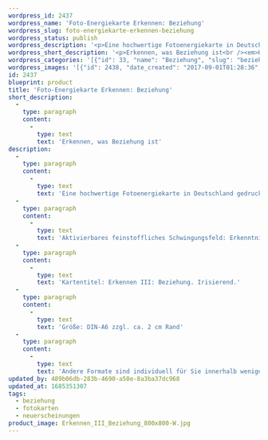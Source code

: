 ```yaml
---
wordpress_id: 2437
wordpress_name: 'Foto-Energiekarte Erkennen: Beziehung'
wordpress_slug: foto-energiekarte-erkennen-beziehung
wordpress_status: publish
wordpress_description: '<p>Eine hochwertige Fotoenergiekarte in Deutschland gedruckt und in Handarbeit laminiert. Sie ist in Postkartengröße (DIN-A6) gut zu transportieren und kann auch auf den Körper aufgelegt werden.</p><p>Aktivierbares feinstoffliches Schwingungsfeld: Erkenntnis - Menschheit als Gruppe - Einfluss nehmen - beeinflusst werden - Beziehung. Sich selbst als Teil der sozialen Gemeinschaft erkennen. Ein Teil eines Ganzen zu sein, welcher beeinflusst wird durch andere und selbst Einfluss auf andere hat. Diese Gesamtheit als Beziehungsgefüge erkennen. Beziehung im einzelnen und in der Gesamtheit erkennen.</p><p>Kartentitel: Erkennen III: Beziehung. Irisierend.</p><p>Größe: DIN-A6 zzgl. ca. 2 cm Rand<br />Andere Formate sind individuell für Sie innerhalb weniger Tage herstellbar. Bitte kontaktieren Sie uns hierfür unter <a href="mailto:info@elvedenverlag.de">info@elvedenverlag.de</a>.</p><p><a href="https://my.feenbaum.de/anwendung-energiebilder-foto-laminiert/">Anwendungshinweise</a>      <a href="https://my.feenbaum.de/produktinformationen-fotokarten/">Produktinformationen</a></p>'
wordpress_short_description: '<p>Erkennen, was Beziehung ist<br /><em>Hinweis: Reales Produkt wird ohne das Wasserzeichen „Elveden Verlag Energiebild“ geliefert</em></p>'
wordpress_categories: '[{"id": 33, "name": "Beziehung", "slug": "beziehung"}, {"id": 23, "name": "Fotokarten", "slug": "fotokarten"}, {"id": 66, "name": "Neuerscheinungen", "slug": "neuerscheinungen"}]'
wordpress_images: '[{"id": 2438, "date_created": "2017-09-01T01:28:36", "date_created_gmt": "2017-08-31T21:28:36", "date_modified": "2017-09-01T01:28:36", "date_modified_gmt": "2017-08-31T21:28:36", "src": "https://my.feenbaum.de/wp-content/uploads/2017/08/Erkennen_III_Beziehung_800x800-W.jpg", "name": "Erkennen_III_Beziehung_800x800-W", "alt": ""}]'
id: 2437
blueprint: product
title: 'Foto-Energiekarte Erkennen: Beziehung'
short_description:
  -
    type: paragraph
    content:
      -
        type: text
        text: 'Erkennen, was Beziehung ist'
description:
  -
    type: paragraph
    content:
      -
        type: text
        text: 'Eine hochwertige Fotoenergiekarte in Deutschland gedruckt und in Handarbeit laminiert. Sie ist in Postkartengröße (DIN-A6) gut zu transportieren und kann auch auf den Körper aufgelegt werden.'
  -
    type: paragraph
    content:
      -
        type: text
        text: 'Aktivierbares feinstoffliches Schwingungsfeld: Erkenntnis - Menschheit als Gruppe - Einfluss nehmen - beeinflusst werden - Beziehung. Sich selbst als Teil der sozialen Gemeinschaft erkennen. Ein Teil eines Ganzen zu sein, welcher beeinflusst wird durch andere und selbst Einfluss auf andere hat. Diese Gesamtheit als Beziehungsgefüge erkennen. Beziehung im einzelnen und in der Gesamtheit erkennen.'
  -
    type: paragraph
    content:
      -
        type: text
        text: 'Kartentitel: Erkennen III: Beziehung. Irisierend.'
  -
    type: paragraph
    content:
      -
        type: text
        text: 'Größe: DIN-A6 zzgl. ca. 2 cm Rand'
  -
    type: paragraph
    content:
      -
        type: text
        text: 'Andere Formate sind individuell für Sie innerhalb weniger Tage herstellbar. Bitte kontaktieren Sie uns hierfür unter info@elvedenverlag.de.'
updated_by: 489b06db-283b-4690-a50e-8a3ba37dc968
updated_at: 1685351307
tags:
  - beziehung
  - fotokarten
  - neuerscheinungen
product_image: Erkennen_III_Beziehung_800x800-W.jpg
---
```

